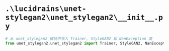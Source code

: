 # `.\lucidrains\unet-stylegan2\unet_stylegan2\__init__.py`

```py
# 从 unet_stylegan2 模块中导入 Trainer, StyleGAN2 和 NanException 类
from unet_stylegan2.unet_stylegan2 import Trainer, StyleGAN2, NanException
```
